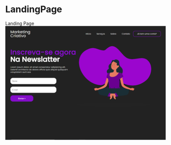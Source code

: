 # LandingPage
Landing Page
![Screenshot](https://github.com/VictorHugoAmaral/LandingPage/blob/main/components/fonts/images/print.png)
